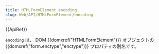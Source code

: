 ```yaml
---
title: HTMLFormElement.encoding
slug: Web/API/HTMLFormElement/encoding
---
```


{{ApiRef}}

`encoding` は、 DOM {{domxref("HTMLFormElement")}} オブジェクトの {{domxref("form.enctype","enctype")}} プロパティの別名です。
